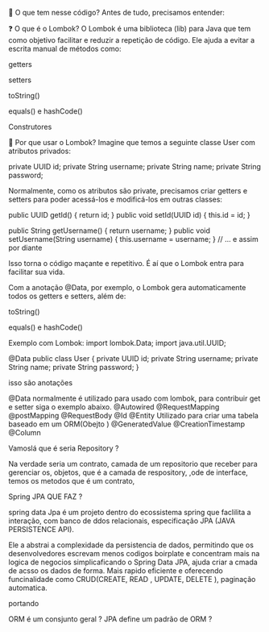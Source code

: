 📌 O que tem nesse código?
Antes de tudo, precisamos entender:


❓ O que é o Lombok?
O Lombok é uma biblioteca (lib) para Java que tem como objetivo facilitar e reduzir a repetição de código.
Ele ajuda a evitar a escrita manual de métodos como:

getters

setters

toString()

equals() e hashCode()

Construtores

🧠 Por que usar o Lombok?
Imagine que temos a seguinte classe User com atributos privados:

private UUID id;
private String username;
private String name;
private String password;

Normalmente, como os atributos são private, precisamos criar getters e setters para poder acessá-los e modificá-los em outras classes:

public UUID getId() { return id; }
public void setId(UUID id) { this.id = id; }

public String getUsername() { return username; }
public void setUsername(String username) { this.username = username; }
// ... e assim por diante


Isso torna o código maçante e repetitivo.
É aí que o Lombok entra para facilitar sua vida.

Com a anotação @Data, por exemplo, o Lombok gera automaticamente todos os getters e setters, além de:

toString()

equals() e hashCode()

Exemplo com Lombok:
import lombok.Data;
import java.util.UUID;

@Data
public class User {
    private UUID id;
    private String username;
    private String name;
    private String password;
}


isso são anotações

@Data normalmente é utilizado para usado com lombok, para contribuir get e setter siga o exemplo abaixo.
@Autowired
@RequestMapping
@postMapping
@RequestBody
@Id
@Entity Utilizado para criar uma tabela baseado em um ORM(Obejto )
@GeneratedValue
@CreationTimestamp 
@Column

Vamoslá que é seria Repository ? 

Na verdade seria um contrato, camada de um repositorio que receber para gerenciar os, objetos, que é a camada de respository, ,ode de interface, temos os metodos que é um contrato, 

Spring JPA QUE FAZ ?

spring data Jpa é um projeto dentro do ecossistema spring que faclilita a interação, com banco de ddos relacionais, especificação JPA (JAVA PERSISTENCE API).

Ele a abstrai a complexidade da persistencia de dados, permitindo que os desenvolvedores escrevam menos codigos boirplate e concentram mais na logica de negocios simplicaficando o Spring Data JPA, ajuda criar 
a cmada de acsso os dados de forma. Mais rapido eficiente e oferecendo funcinalidade como CRUD(CREATE, READ , UPDATE, DELETE ), paginação automatica.

portando 

ORM é um consjunto geral ? 
JPA define um padrão de ORM ? 

